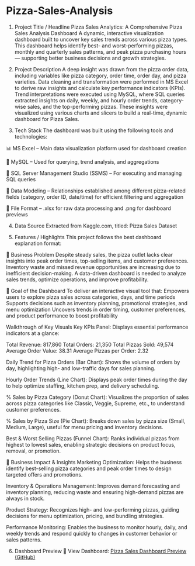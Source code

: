 # Pizza-Sales-Analysis

1. Project Title / Headline
Pizza Sales Analytics: A Comprehensive Pizza Sales Analysis Dashboard
A dynamic, interactive visualization dashboard built to uncover key sales trends across various pizza types. This dashboard helps identify best- and worst-performing pizzas, monthly and quarterly sales patterns, and peak pizza purchasing hours — supporting better business decisions and growth strategies.

2. Project Description
A deep insight was drawn from the pizza order data, including variables like pizza category, order time, order day, and pizza varieties.
Data cleaning and transformation were performed in MS Excel to derive raw insights and calculate key performance indicators (KPIs).
Trend interpretations were executed using MySQL, where SQL queries extracted insights on daily, weekly, and hourly order trends, category-wise sales, and the top-performing pizzas.
These insights were visualized using various charts and slicers to build a real-time, dynamic dashboard for Pizza Sales.

3. Tech Stack
The dashboard was built using the following tools and technologies:

📊 MS Excel – Main data visualization platform used for dashboard creation

🧮 MySQL – Used for querying, trend analysis, and aggregations

📂 SQL Server Management Studio (SSMS) – For executing and managing SQL queries

🔗 Data Modeling – Relationships established among different pizza-related fields (category, order ID, date/time) for efficient filtering and aggregation

📁 File Format – .xlsx for raw data processing and .png for dashboard previews

4. Data Source
Extracted from Kaggle.com, titled: Pizza Sales Dataset

5. Features / Highlights
This project follows the best dashboard explanation format:

🔹 Business Problem
Despite steady sales, the pizza outlet lacks clear insights into peak order times, top-selling items, and customer preferences.
Inventory waste and missed revenue opportunities are increasing due to inefficient decision-making.
A data-driven dashboard is needed to analyze sales trends, optimize operations, and improve profitability.

🔹 Goal of the Dashboard
To deliver an interactive visual tool that:
Empowers users to explore pizza sales across categories, days, and time periods
Supports decisions such as inventory planning, promotional strategies, and menu optimization
Uncovers trends in order timing, customer preferences, and product performance to boost profitability

 Walkthrough of Key Visuals
Key KPIs Panel:
Displays essential performance indicators at a glance:

Total Revenue: 817,860
Total Orders: 21,350
Total Pizzas Sold: 49,574
Average Order Value: 38.31
Average Pizzas per Order: 2.32

Daily Trend for Pizza Orders (Bar Chart):
Shows the volume of orders by day, highlighting high- and low-traffic days for sales planning.

Hourly Order Trends (Line Chart):
Displays peak order times during the day to help optimize staffing, kitchen prep, and delivery scheduling.

% Sales by Pizza Category (Donut Chart):
Visualizes the proportion of sales across pizza categories like Classic, Veggie, Supreme, etc., to understand customer preferences.

% Sales by Pizza Size (Pie Chart):
Breaks down sales by pizza size (Small, Medium, Large), useful for menu pricing and inventory decisions.

Best & Worst Selling Pizzas (Funnel Chart):
Ranks individual pizzas from highest to lowest sales, enabling strategic decisions on product focus, removal, or promotion.


🔹 Business Impact & Insights
Marketing Optimization:
Helps the business identify best-selling pizza categories and peak order times to design targeted offers and promotions.

Inventory & Operations Management:
Improves demand forecasting and inventory planning, reducing waste and ensuring high-demand pizzas are always in stock.

Product Strategy:
Recognizes high- and low-performing pizzas, guiding decisions for menu optimization, pricing, and bundling strategies.

Performance Monitoring:
Enables the business to monitor hourly, daily, and weekly trends and respond quickly to changes in customer behavior or sales patterns.

6. Dashboard Preview
🔗 View Dashboard:
[Pizza Sales Dashboard Preview (GitHub)](https://github.com/vdubey1234/Pizza-Sales-Analysis/blob/main/Pizza_Sales_Dashboard.jpg)
